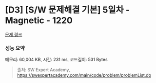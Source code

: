 # [D3] [S/W 문제해결 기본] 5일차 - Magnetic - 1220 

[문제 링크](https://swexpertacademy.com/main/code/problem/problemDetail.do?contestProbId=AV14hwZqABsCFAYD) 

### 성능 요약

메모리: 60,004 KB, 시간: 231 ms, 코드길이: 531 Bytes



> 출처: SW Expert Academy, https://swexpertacademy.com/main/code/problem/problemList.do